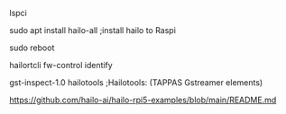 lspci


sudo apt install hailo-all   ;install hailo to Raspi

sudo reboot

hailortcli fw-control identify

gst-inspect-1.0 hailotools ;Hailotools: (TAPPAS Gstreamer elements)

https://github.com/hailo-ai/hailo-rpi5-examples/blob/main/README.md

